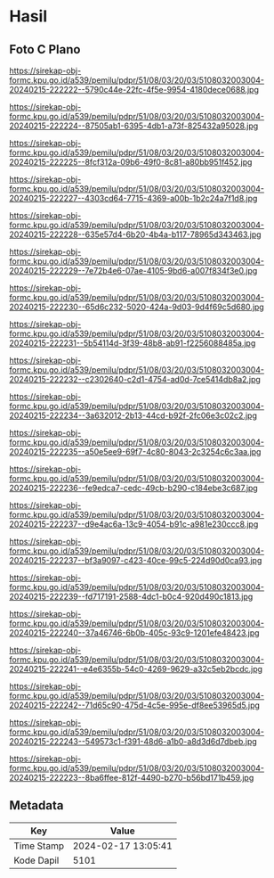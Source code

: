 # Hasil

## Foto C Plano

https://sirekap-obj-formc.kpu.go.id/a539/pemilu/pdpr/51/08/03/20/03/5108032003004-20240215-222222--5790c44e-22fc-4f5e-9954-4180dece0688.jpg

https://sirekap-obj-formc.kpu.go.id/a539/pemilu/pdpr/51/08/03/20/03/5108032003004-20240215-222224--87505ab1-6395-4db1-a73f-825432a95028.jpg

https://sirekap-obj-formc.kpu.go.id/a539/pemilu/pdpr/51/08/03/20/03/5108032003004-20240215-222225--8fcf312a-09b6-49f0-8c81-a80bb951f452.jpg

https://sirekap-obj-formc.kpu.go.id/a539/pemilu/pdpr/51/08/03/20/03/5108032003004-20240215-222227--4303cd64-7715-4369-a00b-1b2c24a7f1d8.jpg

https://sirekap-obj-formc.kpu.go.id/a539/pemilu/pdpr/51/08/03/20/03/5108032003004-20240215-222228--635e57d4-6b20-4b4a-b117-78965d343463.jpg

https://sirekap-obj-formc.kpu.go.id/a539/pemilu/pdpr/51/08/03/20/03/5108032003004-20240215-222229--7e72b4e6-07ae-4105-9bd6-a007f834f3e0.jpg

https://sirekap-obj-formc.kpu.go.id/a539/pemilu/pdpr/51/08/03/20/03/5108032003004-20240215-222230--65d6c232-5020-424a-9d03-9d4f69c5d680.jpg

https://sirekap-obj-formc.kpu.go.id/a539/pemilu/pdpr/51/08/03/20/03/5108032003004-20240215-222231--5b54114d-3f39-48b8-ab91-f2256088485a.jpg

https://sirekap-obj-formc.kpu.go.id/a539/pemilu/pdpr/51/08/03/20/03/5108032003004-20240215-222232--c2302640-c2d1-4754-ad0d-7ce5414db8a2.jpg

https://sirekap-obj-formc.kpu.go.id/a539/pemilu/pdpr/51/08/03/20/03/5108032003004-20240215-222234--3a632012-2b13-44cd-b92f-2fc06e3c02c2.jpg

https://sirekap-obj-formc.kpu.go.id/a539/pemilu/pdpr/51/08/03/20/03/5108032003004-20240215-222235--a50e5ee9-69f7-4c80-8043-2c3254c6c3aa.jpg

https://sirekap-obj-formc.kpu.go.id/a539/pemilu/pdpr/51/08/03/20/03/5108032003004-20240215-222236--fe9edca7-cedc-49cb-b290-c184ebe3c687.jpg

https://sirekap-obj-formc.kpu.go.id/a539/pemilu/pdpr/51/08/03/20/03/5108032003004-20240215-222237--d9e4ac6a-13c9-4054-b91c-a981e230ccc8.jpg

https://sirekap-obj-formc.kpu.go.id/a539/pemilu/pdpr/51/08/03/20/03/5108032003004-20240215-222237--bf3a9097-c423-40ce-99c5-224d90d0ca93.jpg

https://sirekap-obj-formc.kpu.go.id/a539/pemilu/pdpr/51/08/03/20/03/5108032003004-20240215-222239--fd717191-2588-4dc1-b0c4-920d490c1813.jpg

https://sirekap-obj-formc.kpu.go.id/a539/pemilu/pdpr/51/08/03/20/03/5108032003004-20240215-222240--37a46746-6b0b-405c-93c9-1201efe48423.jpg

https://sirekap-obj-formc.kpu.go.id/a539/pemilu/pdpr/51/08/03/20/03/5108032003004-20240215-222241--e4e6355b-54c0-4269-9629-a32c5eb2bcdc.jpg

https://sirekap-obj-formc.kpu.go.id/a539/pemilu/pdpr/51/08/03/20/03/5108032003004-20240215-222242--71d65c90-475d-4c5e-995e-df8ee53965d5.jpg

https://sirekap-obj-formc.kpu.go.id/a539/pemilu/pdpr/51/08/03/20/03/5108032003004-20240215-222243--549573c1-f391-48d6-a1b0-a8d3d6d7dbeb.jpg

https://sirekap-obj-formc.kpu.go.id/a539/pemilu/pdpr/51/08/03/20/03/5108032003004-20240215-222223--8ba6ffee-812f-4490-b270-b56bd171b459.jpg


## Metadata

| Key        | Value               |
| ---------- | ------------------- |
| Time Stamp | 2024-02-17 13:05:41 |
| Kode Dapil | 5101                |



